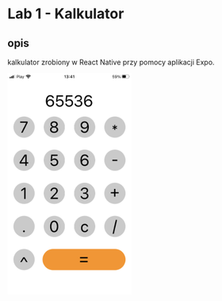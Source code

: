 # Lab 1 - Kalkulator
## opis
<p>kalkulator zrobiony w React Native przy pomocy aplikacji Expo.</p>
<img src="readme/1.png" alt="zdjęcie prezentujące aplikację na fizycznym urządzeniu" width="250" height="445"/>
